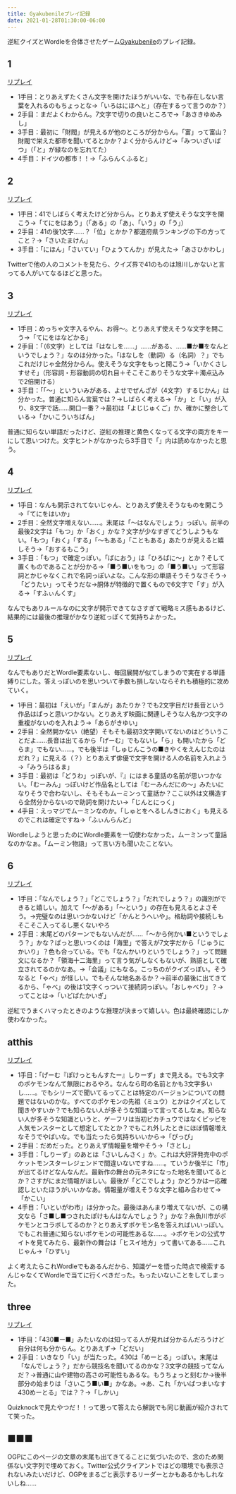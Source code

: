 ```yaml
---
title: Gyakubenileプレイ記録
date: 2021-01-28T01:30:00-06:00
---
```


逆紅クイズとWordleを合体させたゲーム[Gyakubenile](https://pitto.exout.net/QuizInvisible/Gyakubenile/play.php)のプレイ記録。

## 1
[リプレイ](https://pitto.exout.net/QuizInvisible/Gyakubenile/play.php?logID=1_c848d502)

* 1手目：とりあえずたくさん文字を開けたほうがいいな、でも存在しない言葉を入れるのもちょっとな→「いろはにほへと」（存在するって言うのか？）
* 2手目：まだよくわからん。7文字で切りの良いところで→「あさきゆめみし」
* 3手目：最初に「財閥」が見えるが他のところが分からん。「富」って富山？財閥で栄えた都市を聞いてるとかか？よく分からんけど→「みついざいばつ」（「と」が緑なのを忘れてた）
* 4手目：ドイツの都市！！→「ふらんくふると」

## 2
[リプレイ](https://pitto.exout.net/QuizInvisible/Gyakubenile/play.php?logID=2_15ba84b0)

* 1手目：41でしばらく考えたけど分からん。とりあえず使えそうな文字を開こう→「てにをはあう」（「ある」の「あ」、「いう」の「う」）
* 2手目：41の後1文字……？「位」とかか？都道府県ランキングの下の方ってこと？→「さいたまけん」
* 3手目：「にほん」「さいてい」「ひょうてんか」が見えた→「あさひかわし」

Twitterで他の人のコメントを見たら、クイズ界で41のものは旭川しかないと言ってる人がいてなるほどと思った。

## 3
[リプレイ](https://pitto.exout.net/QuizInvisible/Gyakubenile/play.php?logID=3_f0daff45)

* 1手目：めっちゃ文字入るやん、お得～。とりあえず使えそうな文字を開こう→「てにをはなどかる」
* 2手目：「（6文字）としては「はなしを……」……がある、……■か■をなんというでしょう？」なのは分かった。「はなしを（動詞）る（名詞）？」でもこれだけじゃ全然分からん。使えそうな文字をもっと開こう→「いかくさしすせそ」（形容詞・形容動詞の切れ目＋そこそこありそうな文字＋濁点込みで2倍開ける）
* 3手目：「「～」といういみがある、よせでぜんざが（4文字）するじかん」は分かった。普通に知らん言葉では？→しばらく考える→「か」と「い」が入り、8文字で話……開口一番？→最初は「よじじゅくご」か、確かに整合している→「かいこういちばん」

普通に知らない単語だったけど、逆紅の推理と黄色くなってる文字の両方をキーにして思いつけた。文字ヒントがなかったら3手目で「」内は読めなかったと思う。

## 4
[リプレイ](https://pitto.exout.net/QuizInvisible/Gyakubenile/play.php?logID=4_c306d278)

* 1手目：なんも開示されてないじゃん、とりあえず使えそうなものを開こう→「てにをはいか」
* 2手目：全然文字増えない……。末尾は「～はなんでしょう」っぽい。前半の最後2文字は「もつ」か「おく」かな？文字が少なすぎてどうしようもない。「もつ」「おく」「する」「～もある」「こともある」あたりが見えると嬉しそう→「おするもこう」
* 3手目：「もつ」で確定っぽい。「ばにおう」は「ひろばに～」とか？そして置くものであることが分かる→「■う■いをもつ」の「■う■い」って形容詞とかじゃなくこれで名詞っぽいよな。こんな形の単語そうそうなさそう→「どうたい」ってそうだな→胴体が特徴的で置くもので6文字で「す」が入る→「すふぃんくす」

なんでもありルールなのに文字が開示できてなさすぎて戦略ミス感もあるけど、結果的には最後の推理がかなり逆紅っぽくて気持ちよかった。

## 5
[リプレイ](https://pitto.exout.net/QuizInvisible/Gyakubenile/play.php?logID=5_81b75ed8)

なんでもありだとWordle要素ないし、毎回展開が似てしまうので実在する単語縛りにした。答えっぽいのを思いついて手数も損しないならそれも積極的に攻めていく。

* 1手目：最初は「えいが」「まんが」あたりか？でも2文字目だけ長音という作品はぱっと思いつかない。とりあえず映画に関連しそうな人名かつ文字の重複がないのを入れよう→「あらがきゆい」
* 2手目：全然開かない（絶望）そもそも最初3文字開いてないのはどういうことだよ……長音は出てるから「げーむ」でもないし「ら」も開いたから「どらま」でもない……。でも後半は「しゅじんこうの■きやくをえんじたのはだれ？」に見える（？）とりあえず俳優で文字を開ける人の名前を入れよう→「みうらはるま」
* 3手目：最初は「どうわ」っぽいが、『』にはまる童話の名前が思いつかない。「むーみん」っぽいけど作品名としては「むーみんだにの～」みたいになりそうで合わないし、そもそもムーミンって童話か？ここ以外は文構造すら全然分からないので助詞を開けたい→「じんとにっく」
* 4手目：えっマジでムーミンなのか。「しゅとをへるしんきにおく」も見えるのでこれは確定ですね→「ふぃんらんど」

Wordleしようと思ったのにWordle要素を一切使わなかった。ムーミンって童話なのかなぁ。「ムーミン物語」って言い方も聞いたことない。

## 6
[リプレイ](https://pitto.exout.net/QuizInvisible/Gyakubenile/play.php?logID=6_c90a669f)

* 1手目：「なんでしょう？」「どこでしょう？」「だれでしょう？」の識別ができると嬉しい。加えて「～がある」「～という」の存在も見えるとよさそう。→完璧なのは思いつかないけど「かんとうへいや」。格助詞や接続しもそこそこ入ってるし悪くないやろ
* 2手目：末尾どのパターンでもないんだが……「～から何かい■というでしょう？」かな？ぱっと思いつくのは「海里」で答えが7文字だから「じゅうにかいり」？色も合っている。でも「なんかいりというでしょう？」って問題文になるか？「領海十二海里」って言う気がしなくもないが、熟語として確立されてるのかなあ。→「会議」にもなる。こっちのがクイズっぽい。そうなると「ゃべ」が怪しい。でもそんな地名あるか？→前半の最後に出てきてるから、「ゃべ」の後は1文字くっついて接続詞っぽい。「おしゃべり」？→ってことは→「いどばたかいぎ」

逆紅でうまくハマったときのような推理が決まって嬉しい。色は最終確認にしか使わなかった。

## atthis
[リプレイ](https://pitto.exout.net/QuizInvisible/Gyakubenile/play.php?logID=atthis_ded94745)

* 1手目：「げーむ『ぽけっともんすたー』しりーず」まで見える。でも3文字のポケモンなんて無限におるやろ。なんなら町の名前とかも3文字多いし……。でもシリーズで聞いてるってことは特定のバージョンについての問題ではないのかな。すべてのポケモンの先祖（ミュウ）とかはクイズとして聞きやすいか？でも知らない人が多そうな知識って言ってるしなぁ。知らない人が多そうな知識というと、ゲーフリは当初ピカチュウではなくピッピを人気モンスターとして想定してたとか？でもこれ外したときにほぼ情報増えなそうでやばいな。でも当たったら気持ちいいから→「ぴっぴ」
* 2手目：だめだった。とりあえず情報量を増やそう→「さとし」
* 3手目：「しりーず」のあとは「さいしんさく」か。これは大好評発売中のポケットモンスターレジェンドで間違いないですね……。ていうか後半に「市」が出てるけどなんなんだ。最新作の舞台の元ネタになった地名を聞いてるとか？さすがにまだ情報がほしい。最後が「どこでしょう」かどうかは一応確認しといたほうがいいかなあ。情報量が増えそうな文字と組み合わせて→「かこい」
* 4手目：「いといがわ市」は分かった。最後はあんまり増えてないが、この構文なら「さ■し■つされたぽけもんはなんでしょう？」かな？糸魚川市がポケモンとコラボしてるのか？とりあえずポケモン名を答えればいいっぽい。でもこれ普通に知らないポケモンの可能性あるな……。→ポケモンの公式サイトを見てみたら、最新作の舞台は「ヒスイ地方」って書いてある……これじゃん→「ひすい」

よく考えたらこれWordleでもあるんだから、知識ゲーを悟った時点で検索するんじゃなくてWordleで当てに行くべきだった。もったいないことをしてしまった。

## three
[リプレイ](https://pitto.exout.net/QuizInvisible/Gyakubenile/play.php?logID=three_e751dfe5)

* 1手目：「430■ー■」みたいなのは知ってる人が見れば分かるんだろうけど自分は何も分からん。とりあえず→「どだい」
* 2手目：いきなり「い」が当たった。430は「めーとる」っぽい。末尾は「なんでしょう？」だから競技名を聞いてるのかな？3文字の競技ってなんだ？→普通に山や建物の高さの可能性もあるな。もうちょっと刻むか→後半部分の始まりは「さいこう■い■」かなあ。→あ、これ「かいばつまいなす430めーとる」では？？→「しかい」

Quizknockで見たやつだ！！って思って答えたら解説でも同じ動画が紹介されてて笑った。


## ■■■
OGPにこのページの文章の末尾も出てきてることに気づいたので、念のため関係ない文字列で埋めておく。Twitter公式クライアントではどの環境でも表示されないみたいだけど、OGPをまるごと表示するリーダーとかもあるかもしれないしね……